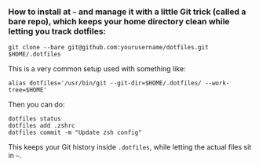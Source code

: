 ### How to install at `~` and manage it with a little Git trick (called a bare repo), which keeps your home directory clean while letting you track dotfiles:


```
git clone --bare git@github.com:yourusername/dotfiles.git $HOME/.dotfiles
```

This is a very common setup used with something like:

```
alias dotfiles='/usr/bin/git --git-dir=$HOME/.dotfiles/ --work-tree=$HOME'
```
Then you can do:

```
dotfiles status
dotfiles add .zshrc
dotfiles commit -m "Update zsh config"
```

This keeps your Git history inside `.dotfiles`, while letting the actual files sit in `~`.
